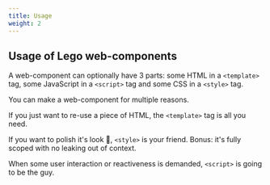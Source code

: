 ```yaml
---
title: Usage
weight: 2
---
```


## Usage of Lego web-components

A web-component can optionally have 3 parts: some HTML in a `<template>` tag, some JavaScript
in a `<script>` tag and some CSS in a `<style>` tag.

You can make a web-component for multiple reasons.

If you just want to re-use a piece of HTML, the `<template>`
tag is all you need.

If you want to polish it's look 💅, `<style>` is your friend.
Bonus: it's fully scoped with no leaking out of context.

When some user interaction or reactiveness is demanded, `<script>`
is going to be the guy.
